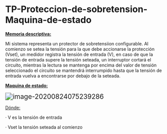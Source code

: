 # TP-Proteccion-de-sobretension-Maquina-de-estado
**<u>Memoria descriptiva:</u>**

Mi sistema representa un protector de sobretensiion configurable. Al comienzo se setea la tensión para la que debe accionarse la protección (Vset), un medidor registra la tensión de entrada (V), en caso de que la tensión de entrada supere la tensión seteada, un interruptor cortará el circuito, mientras la lectura se mantenga por encima del valor de tensión seleccionado el circuito se mantendrá interrumpido hasta que la tensión de entrada vuelva a encontrarse por debajo de la seteada.



**<u>Maquina de estado:</u>**



<img src="C:\Users\Heisenberg\AppData\Roaming\Typora\typora-user-images\image-20200824075239286.png" alt="image-20200824075239286" style="zoom:150%;" />

<u>Dónde:</u>

·     V es la tensión de entrada

·     Vset la tensión seteada al comienzo



